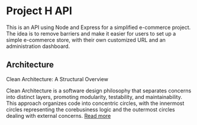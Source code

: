 # Project H API

This is an API using Node and Express for a simplified e-commerce project. The idea is to remove barriers and make it easier for users to set up a simple e-commerce 
store, with their own customized URL and an administration dashboard.

## Architecture

Clean Architecture: A Structural Overview

Clean Architecture is a software design philosophy that separates concerns into distinct layers, promoting modularity, testability, and maintainability.
This approach organizes code into concentric circles, with the innermost circles representing the corebusiness logic and the outermost circles dealing with
external concerns. [Read more](documentation/architecture.md)